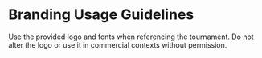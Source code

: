 # Branding Usage Guidelines

Use the provided logo and fonts when referencing the tournament. Do not alter the logo or use it in commercial contexts without permission.